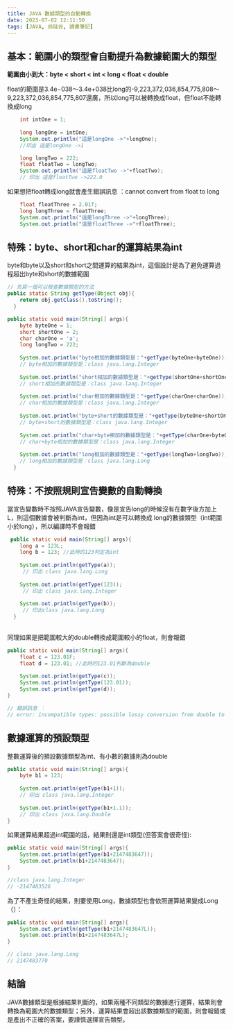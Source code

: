 ```yaml
---
title: JAVA 數據類型的自動轉換
date: 2023-07-02 12:11:50
tags: [JAVA, 尚硅谷, 讀書筆記]
---
```

## 基本：範圍小的類型會自動提升為數據範圍大的類型
**範圍由小到大：byte < short < int < long < float < double**
    
float的範圍是3.4e−038～3.4e+038比long的-9,223,372,036,854,775,808～9,223,372,036,854,775,807還廣，所以long可以被轉換成float，但float不能轉換成long
```java
    int intOne = 1;
    
    long longOne = intOne;
    System.out.println("這是longOne ->"+longOne);
    //印出 這是longOne ->1

    long longTwo = 222;
    float floatTwo = longTwo;
    System.out.println("這是floatTwo ->"+floatTwo);
    // 印出 這是floatTwo ->222.0
```
如果想把float轉成long就會產生錯誤訊息 ：cannot convert from float to long
```java
    float floatThree = 2.01f;
    long longThree = floatThree;
    System.out.println("這是longThree ->"+longThree);
    System.out.println("這是floatThree ->"+floatThree);
```

## 特殊：byte、short和char的運算結果為int
byte和byte以及short和short之間運算的結果為int，這個設計是為了避免運算過程超出byte和short的數據範圍
```java
// 先寫一個可以檢查數據類型的方法
public static String getType(Object obj){
    return obj.getClass().toString();
  }

public static void main(String[] args){
    byte byteOne = 1;
    short shortOne = 2;
    char charOne = 'a';
    long longTwo = 222;
      
    System.out.println("byte相加的數據類型是："+getType(byteOne+byteOne));
    // byte相加的數據類型是：class java.lang.Integer
    
    System.out.println("short相加的數據類型是："+getType(shortOne+shortOne));
    // short相加的數據類型是：class java.lang.Integer
    
    System.out.println("char相加的數據類型是："+getType(charOne+charOne));
    // char相加的數據類型是：class java.lang.Integer
    
    System.out.println("byte+short的數據類型是："+getType(byteOne+shortOne));
    // byte+short的數據類型是：class java.lang.Integer
    
    System.out.println("char+byte相加的數據類型是："+getType(charOne+byteOne));
    // char+byte相加的數據類型是：class java.lang.Integer
    
    System.out.println("long相加的數據類型是："+getType(longTwo+longTwo));
    // long相加的數據類型是：class java.lang.Long
  }
```
## 特殊：不按照規則宣告變數的自動轉換
當宣告變數時不按照JAVA宣告變數，像是宣告long的時候沒有在數字後方加上L，則這個數據會被判斷為int，但因為int是可以轉換成
long的數據類型（int範圍小於long），所以編譯時不會報錯
```java
 public static void main(String[] args){
    long a = 123L;
    long b = 123; //此時的123判定為int
     
    System.out.println(getType(a));
     // 印出 class java.lang.Long
     
    System.out.println(getType(123));
     // 印出 class java.lang.Integer
     
    System.out.println(getType(b));
     // 印出class java.lang.Long
  }
  
```
同理如果是把範圍較大的double轉換成範圍較小的float，則會報錯
```java
public static void main(String[] args){
    float c = 123.01F;
    float d = 123.01; //此時的123.01判斷為double
    
    System.out.println(getType(c));
    System.out.println(getType(123.01));
    System.out.println(getType(d));
}

// 錯誤訊息 ：
// error: incompatible types: possible lossy conversion from double to float
```

## 數據運算的預設類型
整數運算後的預設數據類型為int、有小數的數據則為double
```java
public static void main(String[] args){
    byte b1 = 123;
    
    System.out.println(getType(b1+1));
    // 印出 class java.lang.Integer
    
    System.out.println(getType(b1+1.1));
    // 印出 class java.lang.Double
}
```
如果運算結果超過int範圍的話，結果則還是int類型(但答案會很奇怪):
```java
public static void main(String[] args){
    System.out.println(getType(b1+2147483647));
    System.out.println(b1+2147483647);
}

//class java.lang.Integer
// -2147483526
```
為了不產生奇怪的結果，則要使用Long，數據類型也會依照運算結果變成Long（）：
```java
public static void main(String[] args){
    System.out.println(getType(b1+2147483647L));
    System.out.println(b1+2147483647L);
}

// class java.lang.Long
// 2147483770
```

## 結論
JAVA數據類型是根據結果判斷的，如果兩種不同類型的數據進行運算，結果則會轉換為範圍大的數據類型；另外，運算結果會超出該數據類型的範圍，則會報錯或是產出不正確的答案，要謹慎選擇宣告類型。